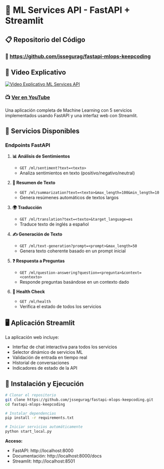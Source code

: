 # 🤖 ML Services API - FastAPI + Streamlit

## 📋 Repositorio del Código

### 🔗 **https://github.com/jssegurag/fastapi-mlops-keepcoding**

## 🎥 Video Explicativo

[![Video Explicativo ML Services API](https://img.youtube.com/vi/LXt3aEVPDsk/maxresdefault.jpg)](https://www.youtube.com/watch?v=LXt3aEVPDsk)

### 📺 **[Ver en YouTube](https://www.youtube.com/watch?v=LXt3aEVPDsk)**

Una aplicación completa de Machine Learning con 5 servicios implementados usando FastAPI y una interfaz web con Streamlit.

## 🚀 Servicios Disponibles

### Endpoints FastAPI

1. **📊 Análisis de Sentimientos**
   - `GET /ml/sentiment?text=<texto>`
   - Analiza sentimientos en texto (positivo/negativo/neutral)

2. **📝 Resumen de Texto**
   - `GET /ml/summarization?text=<texto>&max_length=100&min_length=10`
   - Genera resúmenes automáticos de textos largos

3. **🌍 Traducción**
   - `GET /ml/translation?text=<texto>&target_language=es`
   - Traduce texto de inglés a español

4. **✍️ Generación de Texto**
   - `GET /ml/text-generation?prompt=<prompt>&max_length=50`
   - Genera texto coherente basado en un prompt inicial

5. **❓ Respuesta a Preguntas**
   - `GET /ml/question-answering?question=<pregunta>&context=<contexto>`
   - Responde preguntas basándose en un contexto dado

6. **🏥 Health Check**
   - `GET /ml/health`
   - Verifica el estado de todos los servicios

## 🖥️ Aplicación Streamlit

La aplicación web incluye:
- Interfaz de chat interactiva para todos los servicios
- Selector dinámico de servicios ML
- Validación de entrada en tiempo real
- Historial de conversaciones
- Indicadores de estado de la API

## 🚀 Instalación y Ejecución

```bash
# Clonar el repositorio
git clone https://github.com/jssegurag/fastapi-mlops-keepcoding.git
cd fastapi-mlops-keepcoding

# Instalar dependencias
pip install -r requirements.txt

# Iniciar servicios automáticamente
python start_local.py
```

**Acceso:**
- FastAPI: http://localhost:8000
- Documentación: http://localhost:8000/docs
- Streamlit: http://localhost:8501 
